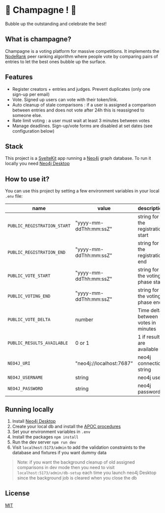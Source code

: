 # 🍾 Champagne ! 🍾

Bubble up the outstanding and celebrate the best!

## What is champagne?

Champagne is a voting platform for massive competitions. It implements the [NodeRank](https://github.com/fcrozatier/NodeRank) peer ranking algorithm where people vote by comparing pairs of entries to let the best ones bubble up the surface.

## Features

- Register creators + entries and judges. Prevent duplicates (only one sign-up per email)
- Vote. Signed up users can vote with their token/link.
- Auto cleanup of stale comparisons : if a user is assigned a comparison between entries and does not vote after 24h this is reassigned to someone else.
- Rate limit voting : a user must wait at least 3 minutes between votes
- Manage deadlines. Sign-up/vote forms are disabled at set dates (see configuration below)


## Stack

This project is a [SvelteKit](https://kit.svelte.dev/) app running a [Neo4j](https://neo4j.com/) graph database. To run it locally you need [Neo4j Desktop](https://neo4j.com/developer/neo4j-desktop/?ref=product)

## How to use it?

You can use this project by setting a few environment variables in your local `.env` file:

| name                        | value                    | description                         |
| --------------------------- | ------------------------ | ----------------------------------- |
| `PUBLIC_REGISTRATION_START` | "yyyy-mm-ddThh:mm:ssZ"   | string for the registration start   |
| `PUBLIC_REGISTRATION_END`   | "yyyy-mm-ddThh:mm:ssZ"   | string for the registration end     |
| `PUBLIC_VOTE_START`         | "yyyy-mm-ddThh:mm:ssZ"   | string for the voting phase start   |
| `PUBLIC_VOTING_END`         | "yyyy-mm-ddThh:mm:ssZ"   | string for the voting phase end     |
| `PUBLIC_VOTE_DELTA`         | number                   | Time delta between votes in minutes |
| `PUBLIC_RESULTS_AVAILABLE`  | 0 or 1                   | 1 if results are available          |
| `NEO4J_URI`                 | "neo4j://localhost:7687" | neo4j connection string             |
| `NEO4J_USERNAME`            | string                   | neo4j user                          |
| `NEO4J_PASSWORD`            | string                   | neo4j password                      |

## Running locally

1. Install [Neo4j Desktop](https://neo4j.com/developer/neo4j-desktop/?ref=product)
1. Create your local db and install the [APOC procedures](https://neo4j.com/docs/apoc/5/installation/#apoc)
1. Set your environment variables in `.env`
1. Install the packages `npm install`
1. Run the dev server `npm run dev`
1. Visit `localhost:5173/admin` to add the validation constraints to the database and fixtures if you want dummy data

> Note: if you want the background cleanup of old assigned comparisons in dev mode then you need to visit `localhost:5173/admin/db-setup` each time you launch neo4j Desktop since the background job is cleared when you close the db


## License

[MIT](/LICENSE)
